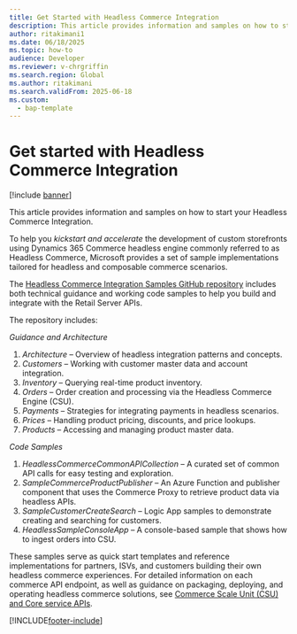 ```yaml
---
title: Get Started with Headless Commerce Integration
description: This article provides information and samples on how to start your Headless Commerce Integration.
author: ritakimani1
ms.date: 06/18/2025
ms.topic: how-to
audience: Developer
ms.reviewer: v-chrgriffin
ms.search.region: Global
ms.author: ritakimani
ms.search.validFrom: 2025-06-18
ms.custom: 
  - bap-template
---
```


# Get started with Headless Commerce Integration

[!include [banner](../includes/banner.md)]

This article provides information and samples on how to start your Headless Commerce Integration.

To help you *kickstart and accelerate* the development of custom storefronts using Dynamics 365 Commerce headless engine commonly referred to as Headless Commerce, Microsoft provides a set of sample implementations tailored for headless and composable commerce scenarios.

The [Headless Commerce Integration Samples GitHub repository](https://github.com/microsoft/Dynamics-365-FastTrack-Implementation-Assets/tree/master/Commerce/HeadlessCommerceSamples) includes both technical guidance and working code samples to help you build and integrate with the Retail Server APIs.

The repository includes:

*Guidance and Architecture*

1. *Architecture* – Overview of headless integration patterns and concepts.
1. *Customers* – Working with customer master data and account integration.
1. *Inventory* – Querying real-time product inventory.
1. *Orders* – Order creation and processing via the Headless Commerce Engine (CSU).
1. *Payments* – Strategies for integrating payments in headless scenarios.
1. *Prices* – Handling product pricing, discounts, and price lookups.
1. *Products* – Accessing and managing product master data.

*Code Samples*

1. *HeadlessCommerceCommonAPICollection* – A curated set of common API calls for easy testing and exploration.
1. *SampleCommerceProductPublisher* – An Azure Function and publisher component that uses the Commerce Proxy to retrieve product data via headless APIs.
1. *SampleCustomerCreateSearch* – Logic App samples to demonstrate creating and searching for customers.
1. *HeadlessSampleConsoleApp* – A console-based sample that shows how to ingest orders into CSU.

These samples serve as quick start templates and reference implementations for partners, ISVs, and customers building their own headless commerce experiences. For detailed information on each commerce API endpoint, as well as guidance on packaging, deploying, and operating headless commerce solutions, see [Commerce Scale Unit (CSU) and Core service APIs](retail-server-customer-consumer-api.md).

[!INCLUDE[footer-include](../../includes/footer-banner.md)]
